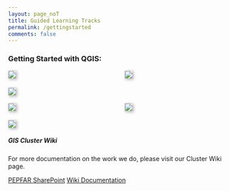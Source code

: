 ```yaml
---
layout: page_noT
title: Guided Learning Tracks
permalink: /gettingstarted
comments: false
---
```


<style>
.grid { 
  display: grid;
  grid-template-columns: repeat(auto-fill, minmax(200px, 1fr));
  grid-gap: 20px;
  align-items: stretch;
  }
.grid img {
  border: 1px solid #ccc;
  box-shadow: 2px 2px 6px 0px  rgba(0,0,0,0.3);
  max-width: 100%;
}
</style>

<div class="row justify-content-between">
<div class="col-md-8 pr-5">

<!-- <p class="mb-5"><img class="shadow-lg" src="{{site.baseurl}}/assets/images/mediumish-jekyll-template.png" alt="jekyll template mediumish" /></p> -->
<h3>Getting Started with QGIS:</h3>

<main class="grid">
  <a href = 'placeholder'><img src="/gis-cluster-test2/assets/images/QGIS1.png"></a>
  <a href = 'placeholder'><img src="/gis-cluster-test2/assets/images/QGIS2.png"></a>
  <a href = 'placeholder'><img src="/gis-cluster-test2/assets/images/QGIS3.png"></a>
</main>

<br />

<main class="grid">
  <a href = 'placeholder'><img src="/gis-cluster-test2/assets/images/QGIS4.png"></a>
  <a href = 'placeholder'><img src="/gis-cluster-test2/assets/images/QGIS5.png"></a>
  <a href = 'placeholder'><img src="/gis-cluster-test2/assets/images/QGIS6.png"></a>
</main>

</div>




<div class="col-md-4">

<div class="sticky-top sticky-top-80">
<h5>GIS Cluster Wiki</h5>

<p>For more documentation on the work we do, please visit our Cluster Wiki page. </p>

<a target="_blank" href="https://www.pepfar.net/sites/UserManagement/SitePages/Welcome.aspx" class="btn btn-danger">PEPFAR SharePoint</a> <a target="_blank" href="https://github.com/ICPI/GIS/wiki" class="btn btn-warning">Wiki Documentation</a>

</div>
</div>
</div>
